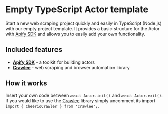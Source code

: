 # Empty TypeScript Actor template

Start a new web scraping project quickly and easily in TypeScript (Node.js) with our empty project template. It provides a basic structure for the Actor with [Apify SDK](https://docs.apify.com/sdk/js/) and allows you to easily add your own functionality.

## Included features
- **[Apify SDK](https://docs.apify.com/sdk/js/)** - a toolkit for building actors
- **[Crawlee](https://crawlee.dev)** - web scraping and browser automation library

## How it works
Insert your own code between `await Actor.init()` and `await Actor.exit()`. If you would like to use the [Crawlee](https://crawlee.dev) library simply uncomment its import `import { CheerioCrawler } from 'crawlee';`.

